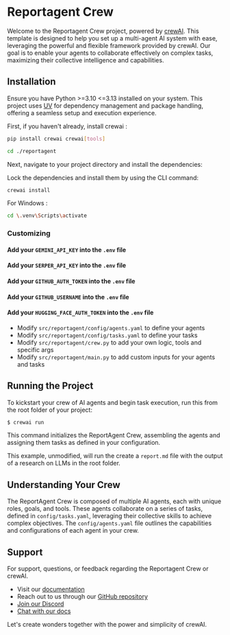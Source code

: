 # Reportagent Crew

Welcome to the Reportagent Crew project, powered by [crewAI](https://crewai.com). This template is designed to help you set up a multi-agent AI system with ease, leveraging the powerful and flexible framework provided by crewAI. Our goal is to enable your agents to collaborate effectively on complex tasks, maximizing their collective intelligence and capabilities.

## Installation

Ensure you have Python >=3.10 <=3.13 installed on your system. This project uses [UV](https://docs.astral.sh/uv/) for dependency management and package handling, offering a seamless setup and execution experience.

First, if you haven't already, install crewai :

```bash
pip install crewai crewai[tools]
```


```bash
cd ./reportagent
```
Next, navigate to your project directory and install the dependencies:


Lock the dependencies and install them by using the CLI command:
```bash
crewai install
```

For Windows :

```bash
cd \.venv\Scripts\activate
```



### Customizing

#### **Add your `GEMINI_API_KEY` into the `.env` file**
#### **Add your `SERPER_API_KEY` into the `.env` file**
#### **Add your `GITHUB_AUTH_TOKEN` into the `.env` file**
#### **Add your `GITHUB_USERNAME` into the `.env` file**
#### **Add your `HUGGING_FACE_AUTH_TOKEN` into the `.env` file**

- Modify `src/reportagent/config/agents.yaml` to define your agents
- Modify `src/reportagent/config/tasks.yaml` to define your tasks
- Modify `src/reportagent/crew.py` to add your own logic, tools and specific args
- Modify `src/reportagent/main.py` to add custom inputs for your agents and tasks

## Running the Project

To kickstart your crew of AI agents and begin task execution, run this from the root folder of your project:

```bash
$ crewai run
```

This command initializes the ReportAgent Crew, assembling the agents and assigning them tasks as defined in your configuration.

This example, unmodified, will run the create a `report.md` file with the output of a research on LLMs in the root folder.

## Understanding Your Crew

The ReportAgent Crew is composed of multiple AI agents, each with unique roles, goals, and tools. These agents collaborate on a series of tasks, defined in `config/tasks.yaml`, leveraging their collective skills to achieve complex objectives. The `config/agents.yaml` file outlines the capabilities and configurations of each agent in your crew.

## Support

For support, questions, or feedback regarding the Reportagent Crew or crewAI.
- Visit our [documentation](https://docs.crewai.com)
- Reach out to us through our [GitHub repository](https://github.com/joaomdmoura/crewai)
- [Join our Discord](https://discord.com/invite/X4JWnZnxPb)
- [Chat with our docs](https://chatg.pt/DWjSBZn)

Let's create wonders together with the power and simplicity of crewAI.
